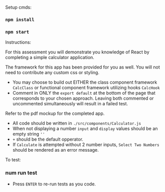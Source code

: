 Setup cmds:

### `npm install`
### `npm start`

Instructions:

For this assessment you will demonstrate you knowledge of React by completing a simple calculator application.

The framework for this app has been provided for you as well. You will not need to contribute any custom css or styling. 
- You may choose to build out EITHER the class component framework `CalcClass` or functional component framework utilizing hooks `CalcHook`
- Comment in ONLY the `export default` at the bottom of the page that corresponds to your chosen approach. Leaving both commented or uncommented simultaneously will result in a failed test.

Refer to the pdf mockup for the completed app.

- All code should be written in `./src/components/Calculator.js`
- When not displaying a number `input` and `display` values should be an empty string `''`
- `+` should be the default opperator.
- If `Calculate` is attempted without 2 number inputs, `Select Two Numbers` should be rendered as an error message.


To test:

### num run test 
- Press `ENTER` to re-run tests as you code.